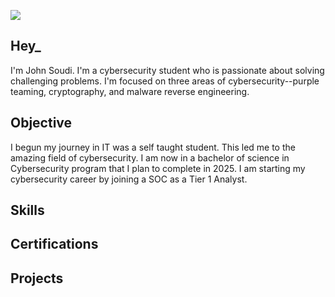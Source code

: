 <a href="https://https://www.linkedin.com/in/john-soudi-jr-84a199221/"><img src="https://img.shields.io/badge/-LinkedIn-0072b1?&style=for-the-badge&logo=linkedin&logoColor=white" /></a>

## Hey_

I'm John Soudi. I'm a cybersecurity student who is passionate about solving challenging problems. I'm focused on three areas of cybersecurity--purple teaming, cryptography, and malware reverse engineering.

## Objective

I begun my journey in IT was a self taught student. This led me to the amazing field of cybersecurity. I am now in a bachelor of science in Cybersecurity program that I plan to complete in 2025. I am starting my cybersecurity career by joining a SOC as a Tier 1 Analyst.


## Skills

## Certifications

## Projects


